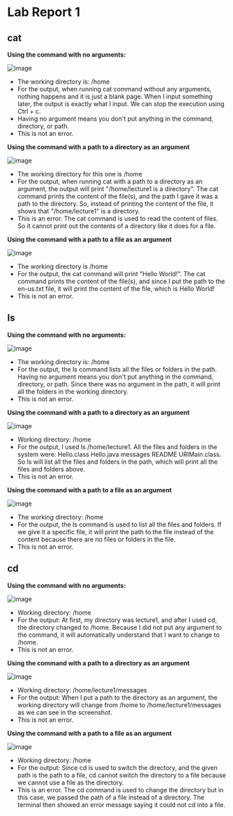 # Lab Report 1

## cat
**Using the command with no arguments:**

![image](https://github.com/hoangle2404/cse15l-lab-reports/assets/146885173/dc808caa-da09-4519-b97f-410768e7b6c9)

* The working directory is: /home
* For the output, when running cat command without any arguments, nothing happens and it is just a blank page. When I input something later, the output is exactly what I input. We can stop the execution using Ctrl + c.   
* Having no argument means you don't put anything in the command, directory, or path.
* This is not an error.    

**Using the command with a path to a directory as an argument**

![image](https://github.com/hoangle2404/cse15l-lab-reports/assets/146885173/4b7ab277-45bc-410a-b0a6-a0440499227e)

* The working directory for this one is /home
* For the output, when running cat with a path to a directory as an argument, the output will print "/home/lecture1 is a directory". The cat command prints the content of the file(s), and the path I gave it was a path to the directory. So, instead of printing the content of the file, it shows that "/home/lecture1" is a directory. 
* This is an error. The cat command is used to read the content of files. So it cannot print out the contents of a directory like it does for a file. 

**Using the command with a path to a file as an argument**

![image](https://github.com/hoangle2404/cse15l-lab-reports/assets/146885173/9f1a3f8a-9a40-4dd7-9b33-619eaece20ad)

* The working directory is /home
* For the output, the cat command will print "Hello World!". The cat command prints the content of the file(s), and since I put the path to the en-us.txt file, it will print the content of the file, which is Hello World!
* This is not an error. 

## ls
**Using the command with no arguments:**

![image](https://github.com/hoangle2404/cse15l-lab-reports/assets/146885173/d01dba85-b9a1-431c-a26e-eb6af261bb26)

* The working directory is: /home
* For the output, the ls command lists all the files or folders in the path. Having no argument means you don't put anything in the command, directory, or path. Since there was no argument in the path, it will print all the folders in the working directory.
* This is not an error.

**Using the command with a path to a directory as an argument**

![image](https://github.com/hoangle2404/cse15l-lab-reports/assets/146885173/23abea2a-4dde-40f1-a494-8de384a5469c)

* Working directory: /home
* For the output, I used ls /home/lecture1. All the files and folders in the system were: Hello.class Hello.java  messages  README  URIMain.class. So ls will list all the files and folders in the path, which will print all the files and folders above.
* This is not an error.

**Using the command with a path to a file as an argument**

![image](https://github.com/hoangle2404/cse15l-lab-reports/assets/146885173/1ff4276e-8c8c-4653-be48-cfdfe8c63183)

* The working directory: /home
* For the output, the ls command is used to list all the files and folders. If we give it a specific file, it will print the path to the file instead of the content because there are no files or folders in the file. 
* This is not an error.

## cd

**Using the command with no arguments:**

![image](https://github.com/hoangle2404/cse15l-lab-reports/assets/146885173/e383ce77-2227-42f8-8508-11e3431bfb6b)

* Working directory: /home
* For the output: At first, my directory was lecture1, and after I used cd, the directory changed to /home. Because I did not put any argument to the command, it will automatically understand that I want to change to /home.
* This is not an error.

**Using the command with a path to a directory as an argument**

![image](https://github.com/hoangle2404/cse15l-lab-reports/assets/146885173/d5669727-f4b7-403e-93e8-a7be7654dd18)

* Working directory: /home/lecture1/messages
* For the output: When I put a path to the directory as an argument, the working directory will change from /home to /home/lecture1/messages as we can see in the screenshot.
* This is not an error.

**Using the command with a path to a file as an argument**

![image](https://github.com/hoangle2404/cse15l-lab-reports/assets/146885173/5dc90c42-09fb-434f-816f-4a74be143805)

* Working directory: /home
* For the output: Since cd is used to switch the directory, and the given path is the path to a file, cd cannot switch the directory to a file because we cannot use a file as the directory.
* This is an error. The cd command is used to change the directory but in this case, we passed the path of a file instead of a directory. The terminal then showed an error message saying it could not cd into a file.  





